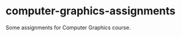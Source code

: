 computer-graphics-assignments
=============================

Some assignments for Computer Graphics course.
